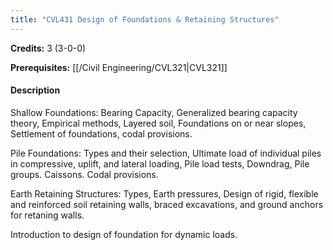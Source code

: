 ```yaml
---
title: "CVL431 Design of Foundations & Retaining Structures"
---
```

**Credits:** 3 (3-0-0)

**Prerequisites:** [[/Civil Engineering/CVL321|CVL321]]

#### Description
Shallow Foundations: Bearing Capacity, Generalized bearing capacity theory, Empirical methods, Layered soil, Foundations on or near slopes, Settlement of foundations, codal provisions.

Pile Foundations: Types and their selection, Ultimate load of individual piles in compressive, uplift, and lateral loading, Pile load tests, Downdrag, Pile groups. Caissons. Codal provisions.

Earth Retaining Structures: Types, Earth pressures, Design of rigid, flexible and reinforced soil retaining walls, braced excavations, and ground anchors for retaning walls.

Introduction to design of foundation for dynamic loads.